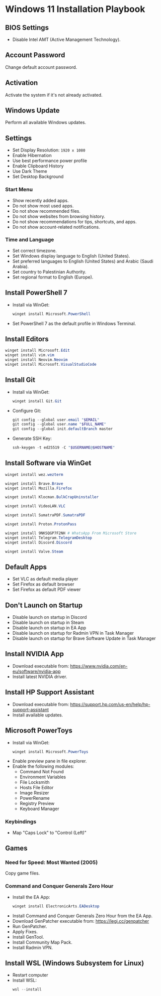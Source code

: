 # Windows 11 Installation Playbook

## BIOS Settings

- Disable Intel AMT (Active Management Technology).

## Account Password

Change default account password.

## Activation

Activate the system if it's not already activated.

## Windows Update

Perform all available Windows updates.

## Settings

- Set Display Resolution: `1920 x 1080`
- Enable Hibernation
- Use best performance power profile
- Enable Clipboard History
- Use Dark Theme
- Set Desktop Background

### Start Menu

- Show recently added apps.
- Do not show most used apps.
- Do not show recommended files.
- Do not show websites from browsing history.
- Do not show recommendations for tips, shortcuts, and apps.
- Do not show account-related notifications.

### Time and Language

- Set correct timezone.
- Set Windows display language to English (United States).
- Set preferred languages to English (United States) and Arabic (Saudi Arabia).
- Set country to Palestinian Authority.
- Set regional format to English (Europe).

## Install PowerShell 7

- Install via WinGet:
  ```powershell
  winget install Microsoft.PowerShell
  ```
- Set PowerShell 7 as the default profile in Windows Terminal.

## Install Editors

```powershell
winget install Microsoft.Edit
winget install vim.vim
winget install Neovim.Neovim
winget install Microsoft.VisualStudioCode
```

## Install Git

- Install via WinGet:
  ```powershell
  winget install Git.Git
  ```
- Configure Git:
  ```powershell
  git config --global user.email "$EMAIL"
  git config --global user.name "$FULL_NAME"
  git config --global init.defaultBranch master
  ```
- Generate SSH Key:
  ```powershell
  ssh-keygen -t ed25519 -C "$USERNAME@$HOSTNAME"
  ```

## Install Software via WinGet

```powershell
winget install wez.wezterm

winget install Brave.Brave
winget install Mozilla.Firefox

winget install Klocman.BulkCrapUninstaller

winget install VideoLAN.VLC

winget install SumatraPDF.SumatraPDF

winget install Proton.ProtonPass

winget install 9NKSQGP7F2NH # WhatsApp From Microsoft Store
winget install Telegram.TelegramDesktop
winget install Discord.Discord

winget install Valve.Steam
```

## Default Apps

- Set VLC as default media player
- Set Firefox as default browser
- Set Firefox as default PDF viewer

## Don't Launch on Startup

- Disable launch on startup in Discord
- Disable launch on startup in Steam
- Disable launch on startup in EA App
- Disable launch on startup for Radmin VPN in Task Manager
- Disable launch on startup for Brave Software Update in Task Manager

## Install NVIDIA App

- Download executable from:
  https://www.nvidia.com/en-eu/software/nvidia-app
- Install latest NVIDIA driver.

## Install HP Support Assistant

- Download executable from:
  https://support.hp.com/us-en/help/hp-support-assistant
- Install available updates.

## Microsoft PowerToys

- Install via WinGet:
  ```powershell
  winget install Microsoft.PowerToys
  ```
- Enable preview pane in file explorer.
- Enable the following modules:
  - Command Not Found
  - Environment Variables
  - File Locksmith
  - Hosts File Editor
  - Image Resizer
  - PowerRename
  - Registry Preview
  - Keyboard Manager

### Keybindings

- Map "Caps Lock" to "Control (Left)"

## Games

### Need for Speed: Most Wanted (2005)

Copy game files.

### Command and Conquer Generals Zero Hour

- Install the EA App:
  ```powershell
  winget install ElectronicArts.EADesktop
  ```
- Install Command and Conquer Generals Zero Hour from the EA App.
- Download GenPatcher executable from:
  https://legi.cc/genpatcher
- Run GenPatcher.
- Apply Fixes.
- Install GenTool.
- Install Community Map Pack.
- Install Radmin VPN.

## Install WSL (Windows Subsystem for Linux)

- Restart computer
- Install WSL:
  ```powershell
  wsl --install
  ```
